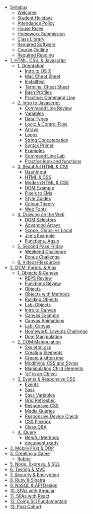 * [Syllabus](README.md)
  * [Welcome](0_onboarding/welcome.md)
  * [Student Holidays](0_onboarding/holidays.md)
  * [Attendance Policy](0_onboarding/attendance_policy.md)
  * [House Rules](0_onboarding/house_rules.md)
  * [Homework Submission](0_onboarding/homework_submission.md)
  * [Class Library](0_onboarding/class_library.md)
  * [Required Software](0_onboarding/required_software.md)
  * [Course Outline](0_onboarding/course_outline.md)
  * [Required Reading](0_onboarding/required_reading.md)
* [1. HTML, CSS, & Javascript](01_front_end_fundamentals/README.md)
  * [1. Orientation](01_front_end_fundamentals/d01.md)
    * [Intro to OS X](01_front_end_fundamentals/intro_to_osx.md)
    * [Mac Cheat Sheet](01_front_end_fundamentals/d01-mac-cheat-sheet.md)
    * [Installfest](01_front_end_fundamentals/d01_installfest.md)
    * [Terminal Cheat Sheet](01_front_end_fundamentals/d01-termina-cheat-sheet.md)
    * [Bash Profiles](01_front_end_fundamentals/d01_bash_profile.md)
    * [Practice: Command Line](01_front_end_fundamentals/d01_workhop_cli.md)
  * [2. Intro to Javascript](01_front_end_fundamentals/d02.md)
    * [Command Line Review](01_front_end_fundamentals/d02_cli_review.md)
    * [Variables](01_front_end_fundamentals/d02-variables.md)
    * [Data Types](01_front_end_fundamentals/d02-datatypes-examples.md)
    * [Logic & Control Flow](01_front_end_fundamentals/d02-controlflow-examples.md)
    * [Arrays](01_front_end_fundamentals/d02-arrays.md)
    * [Loops](01_front_end_fundamentals/d02-loops.md)
    * [String Concatenation](01_front_end_fundamentals/d02-stringconcat.md)
    * [Syntax Primer](01_front_end_fundamentals/d02-syntax.md)
    * [Examples](01_front_end_fundamentals/d02_img.md)
    * [Command Line Lab](01_front_end_fundamentals/cmdLineLab.md)
    * [Practice loop and functions](01_front_end_fundamentals/practiceLoopAndFunction.md)
  * [3. Beautiful HTML & CSS](01_front_end_fundamentals/d03.md)
    * [User Input](01_front_end_fundamentals/d03_user_input.md)
    * [HTML & CSS](01_front_end_fundamentals/d03-htmlcss.md)
    * [Modern HTML & CSS](01_front_end_fundamentals/d03_modern_html_css.md)
    * [DOM Example](01_front_end_fundamentals/d03-dom.md)
    * [Pixels to EMs](01_front_end_fundamentals/d03-em-to-px.md)
    * [Style Guides](01_front_end_fundamentals/d03_style_guide.md)
    * [Colour Theory](01_front_end_fundamentals/d03_colour_theory.md)
    * [Web Fonts](01_front_end_fundamentals/d03_webfonts.md)
  * [4. Drawing on the Web](01_front_end_fundamentals/d04.md)
    * [DOM Selectors](01_front_end_fundamentals/d04_selector.md)
    * [Advanced Arrays](01_front_end_fundamentals/advanced-arrays.md)
    * [Scope, Global vs Local](01_front_end_fundamentals/d04_scope.md)
    * [Jim's Example](01_front_end_fundamentals/d04_examples.md)
    * [Functions, Again](01_front_end_fundamentals/anon_named_functions.md)
  * [5. Second Pass Friday](01_front_end_fundamentals/d05.md)
    * [Weekend Challenge](01_front_end_fundamentals/d05-ah.md)
    * [Bonus Challenge](01_front_end_fundamentals/d05-ah-bonus.md)
  * [6. Videos/Resources](01_front_end_fundamentals/d0_resources.md)
* [2. DOM, Forms, & Ajax](02_dom_forms_ajax/README.md)
  * [1. Objects & Canvas](02_dom_forms_ajax/d01.md)
    * [REPS Review](02_dom_forms_ajax/d01_reps_review.md)
    * [Functions Review](02_dom_forms_ajax/d01_functions_review.md)
    * [Objects](02_dom_forms_ajax/d01_objects.md)
    * [Objects with Methods](02_dom_forms_ajax/d01_object_methods_this.md)
    * [Building Objects](02_dom_forms_ajax/d01_objects_with_methods.md)
    * [Lab: Objects](02_dom_forms_ajax/d01_objects_lab.md)
    * [Intro to Canvas](02_dom_forms_ajax/d01_intro_to_canvas.md)
    * [Canvas Example](02_dom_forms_ajax/d01_canvas_sample.md)
    * [Canvas Animations](02_dom_forms_ajax/d01_canvas_animations.md)
    * [Lab: Canvas](02_dom_forms_ajax/d01_canvas_lab.md)
    * [Homework: Layouts Challenge](02_dom_forms_ajax/d01_hw.md)
    * [Dom Manipulation](01_front_end_fundamentals/d04_selectors.md)
  * [2. DOM Manipulation](02_dom_forms_ajax/d02.md)
      * [Skeleton.css](02_dom_forms_ajax/d02_skeleton.md)
      * [Creating Elements](02_dom_forms_ajax/d02_creating_elements.md)
      * [Create a kitten img](02_dom_forms_ajax/d02_img_el.md)
      * [Modifying CSS and Styles](02_dom_forms_ajax/d02_dom_css.md)
      * [Manipulating Child Elements](02_dom_forms_ajax/d02_children.md)
      * ['el' in an Object](02_dom_forms_ajax/d02_el.md)
  * [3. Events & Responsive CSS](02_dom_forms_ajax/d03.md)
    * [Events](02_dom_forms_ajax/d03_events.md)
    * [Sass](02_dom_forms_ajax/d03_sass.md)
    * [Sass Variables](02_dom_forms_ajax/d03_style_guide.md)
    * [Grid Refresher](02_dom_forms_ajax/d03_grid.md)
    * [Responsive CSS](02_dom_forms_ajax/d03_responsive_intro.md)
    * [Media Queries](02_dom_forms_ajax/d03_media_queries.md)
    * [Responsive Device Check](02_dom_forms_ajax/d03_responsive_codealong.md)
    * [CSS Flexbox](02_dom_forms_ajax/d03_flexbox_intro.md)
    * [Class Q&A](02_dom_forms_ajax/d03_qa.md)
  * [4. jQuery](02_dom_forms_ajax/d04.md)
    * [Helpful Methods](02_dom_forms_ajax/d04_methods.md)
    * [document.ready](02_dom_forms_ajax/d04_dr.md)
* [3. Mobile First & OOP](03_mobile_first_oop/readme.md)
* [4. Creating a Game](03_mobile_first_oop/project1.md)
  * [Rubric](03_mobile_first_oop/project1-rubric.md)
* [5. Node, Express, & SQL]()
* [6. Testing & MVC]()
* [7. Security & Encryption]()
* [8. Ruby & Sinatra]()
* [9. NoSQL & API Design]()
* [10. SPAs with Angular]()
* [11. SPAs with React]()
* [12. Comp Sci Fundamentals]()
* [13. Post Cohort]()
